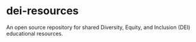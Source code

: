 # dei-resources
An open source repository for shared Diversity, Equity, and Inclusion (DEI) educational resources.
